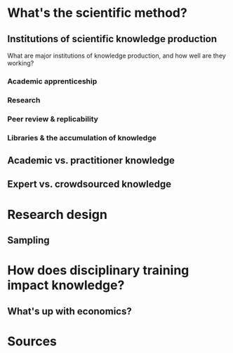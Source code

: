 
# What's the scientific method?

## Institutions of scientific knowledge production

What are major institutions of knowledge production, and how well are they working?

### Academic apprenticeship

### Research

### Peer review & replicability

### Libraries & the accumulation of knowledge

## Academic vs. practitioner knowledge

## Expert vs. crowdsourced knowledge



# Research design

## Sampling


    
# How does disciplinary training impact knowledge?

## What's up with economics?



# Sources
